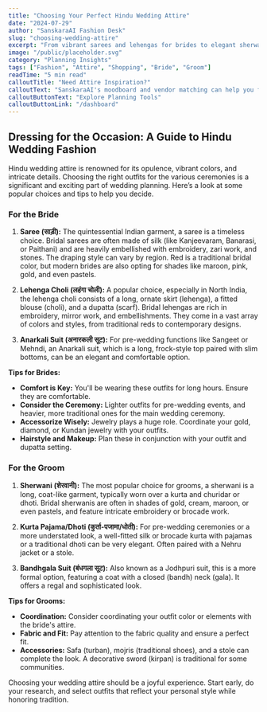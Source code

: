 ```yaml
---
title: "Choosing Your Perfect Hindu Wedding Attire"
date: "2024-07-29"
author: "SanskaraAI Fashion Desk"
slug: "choosing-wedding-attire"
excerpt: "From vibrant sarees and lehengas for brides to elegant sherwanis for grooms, navigating the world of Hindu wedding fashion can be exciting. Here are some tips."
image: "/public/placeholder.svg"
category: "Planning Insights"
tags: ["Fashion", "Attire", "Shopping", "Bride", "Groom"]
readTime: "5 min read"
calloutTitle: "Need Attire Inspiration?"
calloutText: "SanskaraAI's moodboard and vendor matching can help you find the perfect look and connect with designers."
calloutButtonText: "Explore Planning Tools"
calloutButtonLink: "/dashboard"
---
```


## Dressing for the Occasion: A Guide to Hindu Wedding Fashion

Hindu wedding attire is renowned for its opulence, vibrant colors, and intricate details. Choosing the right outfits for the various ceremonies is a significant and exciting part of wedding planning. Here’s a look at some popular choices and tips to help you decide.

### For the Bride

1.  **Saree (साड़ी):**
    The quintessential Indian garment, a saree is a timeless choice. Bridal sarees are often made of silk (like Kanjeevaram, Banarasi, or Paithani) and are heavily embellished with embroidery, zari work, and stones. The draping style can vary by region. Red is a traditional bridal color, but modern brides are also opting for shades like maroon, pink, gold, and even pastels.

2.  **Lehenga Choli (लहंगा चोली):**
    A popular choice, especially in North India, the lehenga choli consists of a long, ornate skirt (lehenga), a fitted blouse (choli), and a dupatta (scarf). Bridal lehengas are rich in embroidery, mirror work, and embellishments. They come in a vast array of colors and styles, from traditional reds to contemporary designs.

3.  **Anarkali Suit (अनारकली सूट):**
    For pre-wedding functions like Sangeet or Mehndi, an Anarkali suit, which is a long, frock-style top paired with slim bottoms, can be an elegant and comfortable option.

**Tips for Brides:**
*   **Comfort is Key:** You'll be wearing these outfits for long hours. Ensure they are comfortable.
*   **Consider the Ceremony:** Lighter outfits for pre-wedding events, and heavier, more traditional ones for the main wedding ceremony.
*   **Accessorize Wisely:** Jewelry plays a huge role. Coordinate your gold, diamond, or Kundan jewelry with your outfits.
*   **Hairstyle and Makeup:** Plan these in conjunction with your outfit and dupatta setting.

### For the Groom

1.  **Sherwani (शेरवानी):**
    The most popular choice for grooms, a sherwani is a long, coat-like garment, typically worn over a kurta and churidar or dhoti. Bridal sherwanis are often in shades of gold, cream, maroon, or even pastels, and feature intricate embroidery or brocade work.

2.  **Kurta Pajama/Dhoti (कुर्ता-पजामा/धोती):**
    For pre-wedding ceremonies or a more understated look, a well-fitted silk or brocade kurta with pajamas or a traditional dhoti can be very elegant. Often paired with a Nehru jacket or a stole.

3.  **Bandhgala Suit (बंधगला सूट):**
    Also known as a Jodhpuri suit, this is a more formal option, featuring a coat with a closed (bandh) neck (gala). It offers a regal and sophisticated look.

**Tips for Grooms:**
*   **Coordination:** Consider coordinating your outfit color or elements with the bride's attire.
*   **Fabric and Fit:** Pay attention to the fabric quality and ensure a perfect fit.
*   **Accessories:** Safa (turban), mojris (traditional shoes), and a stole can complete the look. A decorative sword (kirpan) is traditional for some communities.

Choosing your wedding attire should be a joyful experience. Start early, do your research, and select outfits that reflect your personal style while honoring tradition.
